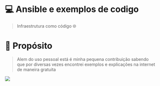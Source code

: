 # 💻 **Ansible e exemplos de codigo**

> Infraestrutura como código 🌐

# 🚀 **Propósito**
> Alem do uso pessoal está é minha pequena contribuição sabendo que por diversas vezes encontrei exemplos e explicações na internet de maneira gratuita

<img src="https://i1.wp.com/foxutech.com/wp-content/uploads/2018/01/Ansible-commands.png?fit=1800%2C514&ssl=1">
